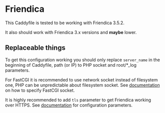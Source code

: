 # Friendica

This Caddyfile is tested to be working with Friendica 3.5.2.

It also should work with Friendica 3.x versions and **maybe** lower.

## Replaceable things

To get this configuration working you should only replace ``server_name``
in the beginning of Caddyfile, path (or IP) to PHP socket and root/*_log
parameters.

For FastCGI it is recommended to use network socket instead of
filesystem one, PHP can be unpredictable about filesystem socket.
See [documentation](https://caddyserver.com/docs/fastcgi) on how to
specify FastCGI socket.

It is highly recommended to add ``tls`` parameter to get Friendica
working over HTTPS. See [documentation](https://caddyserver.com/docs/tls)
for configuration parameters.
